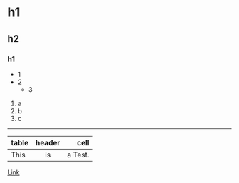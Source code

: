 # h1
## h2
### h1

- 1
- 2
  - 3

1. a
1. b
  1. c

---

|table|header|cell|
|:--|:--:|--:|
|This|is|a Test.|

[Link](URL)
